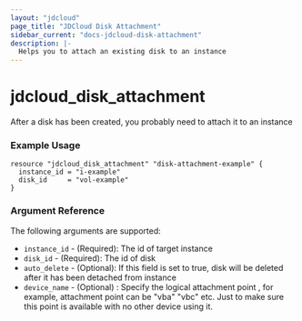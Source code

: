 ```yaml
---
layout: "jdcloud"
page_title: "JDCloud Disk Attachment"
sidebar_current: "docs-jdcloud-disk-attachment"
description: |-
  Helps you to attach an existing disk to an instance
---
```


# jdcloud\_disk\_attachment

After a disk has been created, you probably need to attach it to an instance

### Example Usage 

```hcl
resource "jdcloud_disk_attachment" "disk-attachment-example" {
  instance_id = "i-example"
  disk_id     = "vol-example"
}
```

### Argument Reference

The following arguments are supported:

* `instance_id` - \(Required\): The id of target instance
* `disk_id` - \(Required\): The id of disk
* `auto_delete` - \(Optional\): If this field is set to true, disk will be deleted after it has been detached from  instance
* `device_name` - \(Optional\) : Specify the logical attachment point , for example, attachment point can be "vba" "vbc" etc. Just to make sure this point is available with no other device using it.





